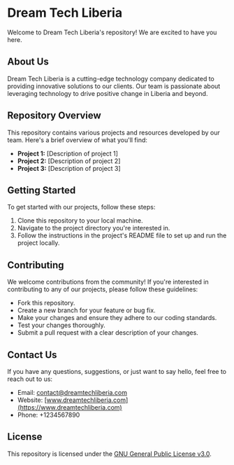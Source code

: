 # Dream Tech Liberia

Welcome to Dream Tech Liberia's repository! We are excited to have you here.

## About Us

Dream Tech Liberia is a cutting-edge technology company dedicated to providing innovative solutions to our clients. Our team is passionate about leveraging technology to drive positive change in Liberia and beyond.

## Repository Overview

This repository contains various projects and resources developed by our team. Here's a brief overview of what you'll find:

- **Project 1:** [Description of project 1]
- **Project 2:** [Description of project 2]
- **Project 3:** [Description of project 3]

## Getting Started

To get started with our projects, follow these steps:

1. Clone this repository to your local machine.
2. Navigate to the project directory you're interested in.
3. Follow the instructions in the project's README file to set up and run the project locally.

## Contributing

We welcome contributions from the community! If you're interested in contributing to any of our projects, please follow these guidelines:

- Fork this repository.
- Create a new branch for your feature or bug fix.
- Make your changes and ensure they adhere to our coding standards.
- Test your changes thoroughly.
- Submit a pull request with a clear description of your changes.

## Contact Us

If you have any questions, suggestions, or just want to say hello, feel free to reach out to us:

- Email: [contact@dreamtechliberia.com](mailto:contact@dreamtechliberia.com)
- Website: [www.dreamtechliberia.com](https://www.dreamtechliberia.com)
- Phone: +1234567890

## License

This repository is licensed under the [GNU General Public License v3.0](LICENSE).

